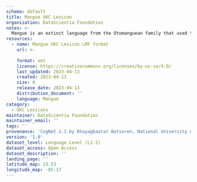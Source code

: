 ```yaml
---
schema: default
title: Mangue UKC Lexicon
organization: DataScientia Foundation
notes: >-
  Mangue is an extinct language from the Otomanguean family that used to be spoken in North America. The UKC Lexicon of Mangue is represented as a lexico-semantic network. It consists of words, word senses, synsets, as well as sense-level and synset-level relationships
resources:
  - name: Mangue UKC Lexicon LMF format
    url: >-
      
    format: xml
    license: https://creativecommons.org/licenses/by-nc-sa/4.0/
    last_updated: 2023-04-13
    created: 2023-04-13
    size: 0
    release_date: 2023-04-13
    distribution_document: ''
    language: Mangue
category:
  - UKC Lexicons
maintainer: DataScientia Foundation
maintainer_email: ''
tags: ''
provenance: 'CogNet 2.1 by Khuyagbaatar Batsuren, National University of Mongolia (http://cognet.ukc.disi.unitn.it); Native Languages of the Americas 2021.11. by Laura Redish and Orrin Lewis (http://www.native-languages.org); Princeton WordNet 2.1 by Princeton University (https://wordnet.princeton.edu)'
version: '1.0'
dataset_level: Language Level (L1-2)
dataset_access: Open Access
dataset_description: ''
landing_page: ''
latitude_map: 13.53
longitude_map: -85.17
---
```

